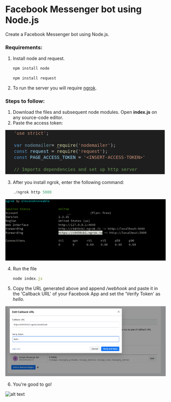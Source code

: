 # Facebook Messenger bot using Node.js
Create a Facebook Messenger bot using Node.js. 
### Requirements:
   1. Install node and request.

         ```javascript
         npm install node
         ```
         ```javascript
         npm install request
         ```
   2. To run the server you will require [ngrok](https://ngrok.com/download).


### Steps to follow:
  1. Download the files and subsequent node modules. Open **index.js** on any source-code editor.
  2. Paste the access token:
  
  ![alt text](https://github.com/rushika99/Facebook-Messenger-Bot/blob/master/github.png)
  
  3. After you install ngrok, enter the following command:

      ```javascript
      ./ngrok http 5000
      ```
      
  ![alt text](https://github.com/rushika99/Facebook-Messenger-Bot/blob/master/fbdev.png)
  
  4. Run the file
      ```javascript
      node index.js
      ```
  5. Copy the URL generated above and append _/webhook_ and paste it in the 'Callback URL' of your Facebook App and set the            'Verify Token' as _hello_.
  
  ![alt text](https://github.com/rushika99/Facebook-Messenger-Bot/blob/master/callback.png)
  
  6. You're good to go!

  ![alt text]()
      
